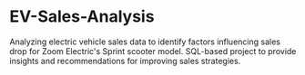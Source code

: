 # EV-Sales-Analysis
Analyzing electric vehicle sales data to identify factors influencing sales drop for Zoom Electric's Sprint scooter model. SQL-based project to provide insights and recommendations for improving sales strategies.
